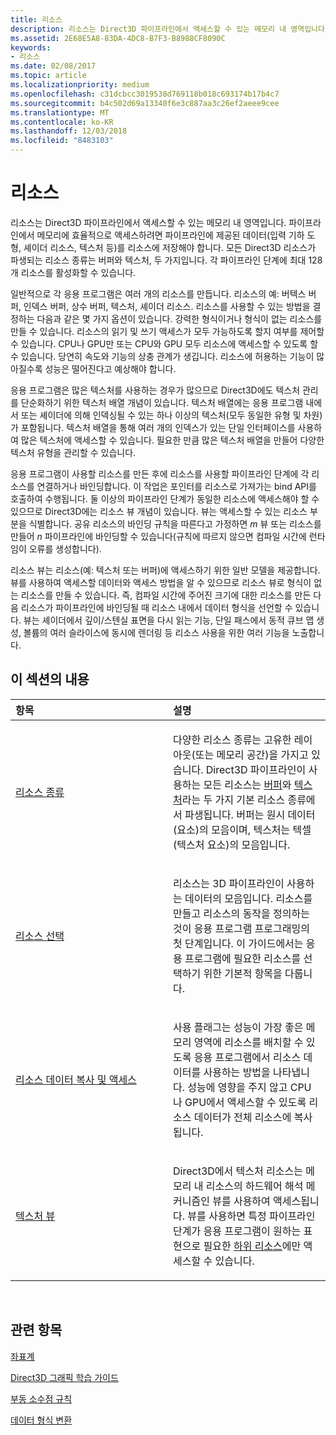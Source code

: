 ```yaml
---
title: 리소스
description: 리소스는 Direct3D 파이프라인에서 액세스할 수 있는 메모리 내 영역입니다.
ms.assetid: 2E68E5A8-83DA-4DC8-B7F3-B8988CF8090C
keywords:
- 리소스
ms.date: 02/08/2017
ms.topic: article
ms.localizationpriority: medium
ms.openlocfilehash: c31dcbcc3019538d769118b018c693174b17b4c7
ms.sourcegitcommit: b4c502d69a13340f6e3c887aa3c26ef2aeee9cee
ms.translationtype: MT
ms.contentlocale: ko-KR
ms.lasthandoff: 12/03/2018
ms.locfileid: "8483103"
---
```

# <a name="resources"></a>리소스


리소스는 Direct3D 파이프라인에서 액세스할 수 있는 메모리 내 영역입니다. 파이프라인에서 메모리에 효율적으로 액세스하려면 파이프라인에 제공된 데이터(입력 기하 도형, 셰이더 리소스, 텍스처 등)를 리소스에 저장해야 합니다. 모든 Direct3D 리소스가 파생되는 리소스 종류는 버퍼와 텍스처, 두 가지입니다. 각 파이프라인 단계에 최대 128개 리소스를 활성화할 수 있습니다.

일반적으로 각 응용 프로그램은 여러 개의 리소스를 만듭니다. 리소스의 예: 버텍스 버퍼, 인덱스 버퍼, 상수 버퍼, 텍스처, 셰이더 리소스. 리소스를 사용할 수 있는 방법을 결정하는 다음과 같은 몇 가지 옵션이 있습니다. 강력한 형식이거나 형식이 없는 리소스를 만들 수 있습니다. 리소스의 읽기 및 쓰기 액세스가 모두 가능하도록 할지 여부를 제어할 수 있습니다. CPU나 GPU만 또는 CPU와 GPU 모두 리소스에 액세스할 수 있도록 할 수 있습니다. 당연히 속도와 기능의 상충 관계가 생깁니다. 리소스에 허용하는 기능이 많아질수록 성능은 떨어진다고 예상해야 합니다.

응용 프로그램은 많은 텍스처를 사용하는 경우가 많으므로 Direct3D에도 텍스처 관리를 단순화하기 위한 텍스처 배열 개념이 있습니다. 텍스처 배열에는 응용 프로그램 내에서 또는 셰이더에 의해 인덱싱될 수 있는 하나 이상의 텍스처(모두 동일한 유형 및 차원)가 포함됩니다. 텍스처 배열을 통해 여러 개의 인덱스가 있는 단일 인터페이스를 사용하여 많은 텍스처에 액세스할 수 있습니다. 필요한 만큼 많은 텍스처 배열을 만들어 다양한 텍스처 유형을 관리할 수 있습니다.

응용 프로그램이 사용할 리소스를 만든 후에 리소스를 사용할 파이프라인 단계에 각 리소스를 연결하거나 바인딩합니다. 이 작업은 포인터를 리소스로 가져가는 bind API를 호출하여 수행됩니다. 둘 이상의 파이프라인 단계가 동일한 리소스에 액세스해야 할 수 있으므로 Direct3D에는 리소스 뷰 개념이 있습니다. 뷰는 액세스할 수 있는 리소스 부분을 식별합니다. 공유 리소스의 바인딩 규칙을 따른다고 가정하면 *m* 뷰 또는 리소스를 만들어 *n* 파이프라인에 바인딩할 수 있습니다(규칙에 따르지 않으면 컴파일 시간에 런타임이 오류를 생성합니다).

리소스 뷰는 리소스(예: 텍스처 또는 버퍼)에 액세스하기 위한 일반 모델을 제공합니다. 뷰를 사용하여 액세스할 데이터와 액세스 방법을 알 수 있으므로 리소스 뷰로 형식이 없는 리소스를 만들 수 있습니다. 즉, 컴파일 시간에 주어진 크기에 대한 리소스를 만든 다음 리소스가 파이프라인에 바인딩될 때 리소스 내에서 데이터 형식을 선언할 수 있습니다. 뷰는 셰이더에서 깊이/스텐실 표면을 다시 읽는 기능, 단일 패스에서 동적 큐브 맵 생성, 볼륨의 여러 슬라이스에 동시에 렌더링 등 리소스 사용을 위한 여러 기능을 노출합니다.

## <a name="span-idin-this-sectionspanin-this-section"></a><span id="in-this-section"></span>이 섹션의 내용


<table>
<colgroup>
<col width="50%" />
<col width="50%" />
</colgroup>
<thead>
<tr class="header">
<th align="left">항목</th>
<th align="left">설명</th>
</tr>
</thead>
<tbody>
<tr class="odd">
<td align="left"><p><a href="resource-types.md">리소스 종류</a></p></td>
<td align="left"><p>다양한 리소스 종류는 고유한 레이아웃(또는 메모리 공간)을 가지고 있습니다. Direct3D 파이프라인이 사용하는 모든 리소스는 <a href="resource-types.md#buffer-resources">버퍼</a>와 <a href="resource-types.md#texture-resources">텍스처</a>라는 두 가지 기본 리소스 종류에서 파생됩니다. 버퍼는 원시 데이터(요소)의 모음이며, 텍스처는 텍셀(텍스처 요소)의 모음입니다.</p></td>
</tr>
<tr class="even">
<td align="left"><p><a href="choosing-a-resource.md">리소스 선택</a></p></td>
<td align="left"><p>리소스는 3D 파이프라인이 사용하는 데이터의 모음입니다. 리소스를 만들고 리소스의 동작을 정의하는 것이 응용 프로그램 프로그래밍의 첫 단계입니다. 이 가이드에서는 응용 프로그램에 필요한 리소스를 선택하기 위한 기본적 항목을 다룹니다.</p></td>
</tr>
<tr class="odd">
<td align="left"><p><a href="copying-and-accessing-resource-data.md">리소스 데이터 복사 및 액세스</a></p></td>
<td align="left"><p>사용 플래그는 성능이 가장 좋은 메모리 영역에 리소스를 배치할 수 있도록 응용 프로그램에서 리소스 데이터를 사용하는 방법을 나타냅니다. 성능에 영향을 주지 않고 CPU나 GPU에서 액세스할 수 있도록 리소스 데이터가 전체 리소스에 복사됩니다.</p></td>
</tr>
<tr class="even">
<td align="left"><p><a href="texture-views.md">텍스처 뷰</a></p></td>
<td align="left"><p>Direct3D에서 텍스처 리소스는 메모리 내 리소스의 하드웨어 해석 메커니즘인 뷰를 사용하여 액세스됩니다. 뷰를 사용하면 특정 파이프라인 단계가 응용 프로그램이 원하는 표현으로 필요한 <a href="resource-types.md">하위 리소스</a>에만 액세스할 수 있습니다.</p></td>
</tr>
</tbody>
</table>

 

## <a name="span-idrelated-topicsspanrelated-topics"></a><span id="related-topics"></span>관련 항목


[좌표계](coordinate-systems.md)

[Direct3D 그래픽 학습 가이드](index.md)

[부동 소수점 규칙](floating-point-rules.md)

[데이터 형식 변환](data-type-conversion.md)
